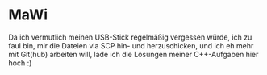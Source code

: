 # MaWi
Da ich vermutlich meinen USB-Stick regelmäßig vergessen würde, ich zu faul bin, mir die Dateien via SCP hin- und herzuschicken,
und ich eh mehr mit Git(hub) arbeiten will, lade ich die Lösungen meiner C++-Aufgaben hier hoch :) 

